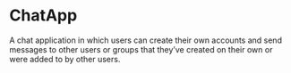 # ChatApp
A chat application in which users can create their own accounts and send messages to other users or groups that they’ve created on their own or were added to by other users. 
